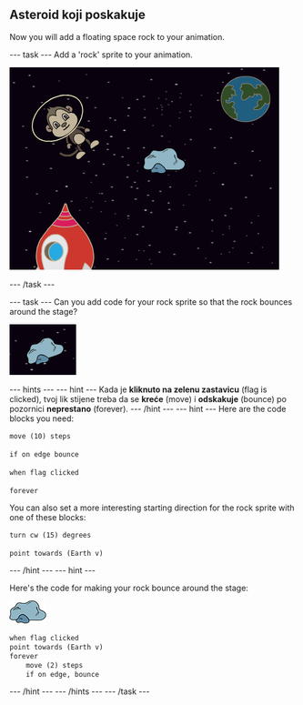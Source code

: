 ## Asteroid koji poskakuje

Now you will add a floating space rock to your animation.

\--- task \--- Add a 'rock' sprite to your animation.

![Dodavanje lika stijene](images/space-rock-sprite.png)

\--- /task \---

\--- task \--- Can you add code for your rock sprite so that the rock bounces around the stage?

![Isprobavanje stijene koja poskakuje](images/space-bounce-test.png)

\--- hints \--- \--- hint \--- Kada je **kliknuto na zelenu zastavicu** (flag is clicked), tvoj lik stijene treba da se **kreće** (move) i **odskakuje** (bounce) po pozornici **neprestano** (forever). \--- /hint \--- \--- hint \--- Here are the code blocks you need:

```blocks3
move (10) steps

if on edge bounce

when flag clicked

forever
```

You can also set a more interesting starting direction for the rock sprite with one of these blocks:

```blocks3
turn cw (15) degrees

point towards (Earth v)
```

\--- /hint \--- \--- hint \---

Here's the code for making your rock bounce around the stage:

![Rock sprite](images/sprite-rock.png)

```blocks3
when flag clicked
point towards (Earth v)
forever
    move (2) steps
    if on edge, bounce
```

\--- /hint \--- \--- /hints \--- \--- /task \---